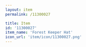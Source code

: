 ```yaml
---
layout: item
permalink: /11300027

title: Item
id: '11300027'
item_name: 'Forest Keeper Hat'
icon_url: 'item/icon/11300027.png'
---
```

